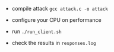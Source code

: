 * compile attack `gcc attack.c -o attack`

* configure your CPU on performance

* run `./run_client.sh`

* check the results in `responses.log`
